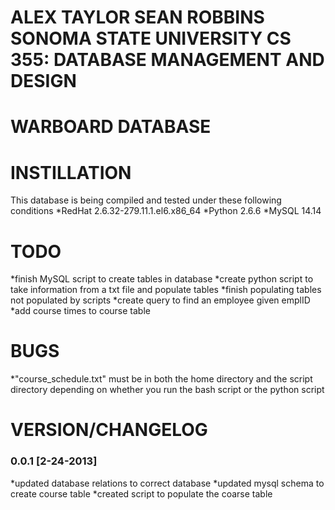ALEX TAYLOR
SEAN ROBBINS
SONOMA STATE UNIVERSITY
CS 355:  DATABASE MANAGEMENT AND DESIGN
=======================================

WARBOARD DATABASE
=======================================

INSTILLATION
============

This database is being compiled and tested under these following conditions
*RedHat 2.6.32-279.11.1.el6.x86_64
*Python 2.6.6
*MySQL 14.14

TODO
====
*finish MySQL script to create tables in database
*create python script to take information from a txt file and populate tables
*finish populating tables not populated by scripts
*create query to find an employee given emplID
*add course times to course table

BUGS
====
*"course_schedule.txt" must be in both the home directory and the script directory depending on whether you run the bash script or the python script

	
VERSION/CHANGELOG
=================

### 0.0.1 [2-24-2013] #

*updated database relations to correct database
*updated mysql schema to create course table
*created script to populate the coarse table
